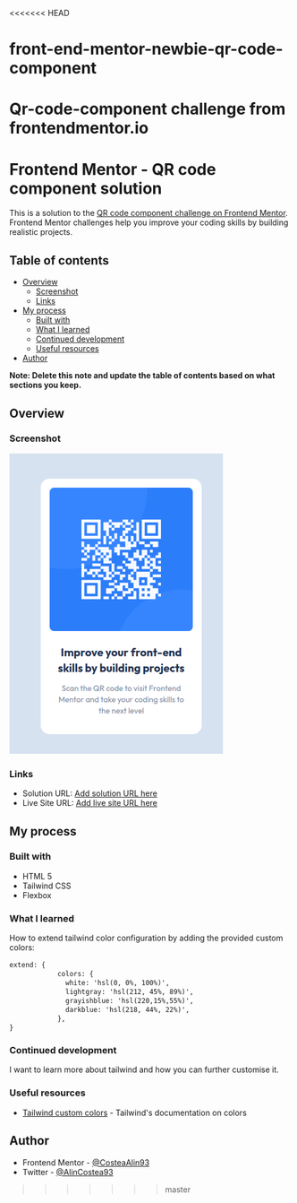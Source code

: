 <<<<<<< HEAD
# front-end-mentor-newbie-qr-code-component
Qr-code-component challenge from frontendmentor.io
=======
# Frontend Mentor - QR code component solution

This is a solution to the [QR code component challenge on Frontend Mentor](https://www.frontendmentor.io/challenges/qr-code-component-iux_sIO_H). Frontend Mentor challenges help you improve your coding skills by building realistic projects.

## Table of contents

- [Overview](#overview)
  - [Screenshot](#screenshot)
  - [Links](#links)
- [My process](#my-process)
  - [Built with](#built-with)
  - [What I learned](#what-i-learned)
  - [Continued development](#continued-development)
  - [Useful resources](#useful-resources)
- [Author](#author)

**Note: Delete this note and update the table of contents based on what sections you keep.**

## Overview

### Screenshot

![qr code screenshot](images/image.png)

### Links

- Solution URL: [Add solution URL here](https://your-solution-url.com)
- Live Site URL: [Add live site URL here](https://your-live-site-url.com)

## My process

### Built with

- HTML 5
- Tailwind CSS
- Flexbox

### What I learned

How to extend tailwind color configuration by adding the provided custom colors:

```
extend: {
            colors: {
              white: 'hsl(0, 0%, 100%)',
              lightgray: 'hsl(212, 45%, 89%)',
              grayishblue: 'hsl(220,15%,55%)',
              darkblue: 'hsl(218, 44%, 22%)',
            },
}
```

### Continued development

I want to learn more about tailwind and how you can further customise it.

### Useful resources

- [Tailwind custom colors](https://tailwindcss.com/docs/customizing-colors) - Tailwind's documentation on colors

## Author

- Frontend Mentor - [@CosteaAlin93](https://www.frontendmentor.io/profile/CosteaAlin93)
- Twitter - [@AlinCostea93](https://www.twitter.com/AlinCostea93)
>>>>>>> master
